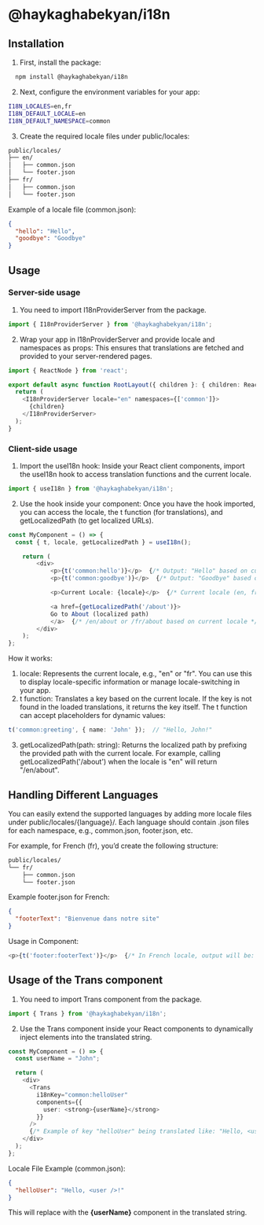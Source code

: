 # @haykaghabekyan/i18n

## **Installation**

1. First, install the package:

```bash
  npm install @haykaghabekyan/i18n
```

2.	Next, configure the environment variables for your app:

```bash
I18N_LOCALES=en,fr
I18N_DEFAULT_LOCALE=en
I18N_DEFAULT_NAMESPACE=common
```

3.	Create the required locale files under public/locales:

```bash
public/locales/
├── en/
│   ├── common.json
│   └── footer.json
├── fr/
│   ├── common.json
│   └── footer.json
```

Example of a locale file (common.json):

```json
{
  "hello": "Hello",
  "goodbye": "Goodbye"
}
```

## **Usage**

### **Server-side usage**

1. You need to import I18nProviderServer from the package.

```ts
import { I18nProviderServer } from '@haykaghabekyan/i18n';
```

2. Wrap your app in I18nProviderServer and provide locale and namespaces as props:
This ensures that translations are fetched and provided to your server-rendered pages.

```ts
import { ReactNode } from 'react';

export default async function RootLayout({ children }: { children: ReactNode }) {
  return (
    <I18nProviderServer locale="en" namespaces={['common']}>
      {children}
    </I18nProviderServer>
  );
}
```

###  **Client-side usage**

1.	Import the useI18n hook:
Inside your React client components, import the useI18n hook to access translation functions and the current locale.

```ts
import { useI18n } from '@haykaghabekyan/i18n';
```

2.	Use the hook inside your component:
Once you have the hook imported, you can access the locale, the t function (for translations), and getLocalizedPath (to get localized URLs).

```ts
const MyComponent = () => {
  const { t, locale, getLocalizedPath } = useI18n();

    return (
        <div>
            <p>{t('common:hello')}</p>  {/* Output: "Hello" based on current locale */}
            <p>{t('common:goodbye')}</p>  {/* Output: "Goodbye" based on current locale */}

            <p>Current Locale: {locale}</p>  {/* Current locale (en, fr, etc.) */}

            <a href={getLocalizedPath('/about')}>
            Go to About (localized path)
            </a>  {/* /en/about or /fr/about based on current locale */}
        </div>
    );
};
```

How it works:
1. locale: Represents the current locale, e.g., "en" or "fr". You can use this to display locale-specific information or manage locale-switching in your app.
2. t function: Translates a key based on the current locale. If the key is not found in the loaded translations, it returns the key itself. The t function can accept placeholders for dynamic values:

```ts
t('common:greeting', { name: 'John' });  // "Hello, John!"
```

3. getLocalizedPath(path: string): Returns the localized path by prefixing the provided path with the current locale. For example, calling getLocalizedPath('/about') when the locale is "en" will return "/en/about".

## **Handling Different Languages**

You can easily extend the supported languages by adding more locale files under public/locales/{language}/. Each language should contain .json files for each namespace, e.g., common.json, footer.json, etc.

For example, for French (fr), you’d create the following structure:

```bash
public/locales/
└── fr/
    ├── common.json
    └── footer.json
```

Example footer.json for French:
```json
{
  "footerText": "Bienvenue dans notre site"
}
```

Usage in Component:

```ts
<p>{t('footer:footerText')}</p>  {/* In French locale, output will be: "Bienvenue dans notre site" */}
```

## **Usage of the Trans component**
1.	You need to import Trans component from the package.

```ts
import { Trans } from '@haykaghabekyan/i18n';
```

2.	Use the Trans component inside your React components to dynamically inject elements into the translated string.

```ts
const MyComponent = () => {
  const userName = "John";

  return (
    <div>
      <Trans
        i18nKey="common:helloUser"
        components={{
          user: <strong>{userName}</strong>
        }}
      />
      {/* Example of key "helloUser" being translated like: "Hello, <user />" */}
    </div>
  );
};
```

Locale File Example (common.json):

```json
{
  "helloUser": "Hello, <user />!"
}
```

This will replace <user /> with the <strong>{userName}</strong> component in the translated string.

